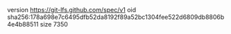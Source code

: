 version https://git-lfs.github.com/spec/v1
oid sha256:178a698e7c6495dfb52da8192f89a52bc1304fee522d6809db8806b4e4b88511
size 7350
